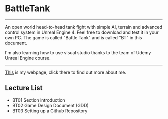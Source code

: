 # BattleTank
****

An open world head-to-head tank fight with simple AI, terrain and advanced control system in Unreal Engine 4. Feel free to download and test it in your own PC. The game is called "Battle Tank" and is called "BT" in this document.

I'm also learning how to use visual studio thanks to the team of Udemy Unreal Engine course.

---
[This](http://mdelacruzmelo.com) is my webpage, click there to find out more about me.

## Lecture List
* BT01 Section introduction
* BT02 Game Design Document (GDD)
* BT03 Setting up a Github Repository